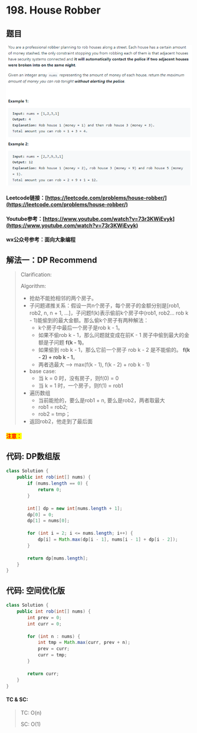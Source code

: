 # 198. House Robber

## 题目

![](<../../.gitbook/assets/image (111).png>)

#### Leetcode链接：[https://leetcode.com/problems/house-robber/](https://leetcode.com/problems/house-robber/)

#### Youtube参考：[https://www.youtube.com/watch?v=73r3KWiEvyk](https://www.youtube.com/watch?v=73r3KWiEvyk)

#### wx公众号参考：面向大象编程

## 解法一：DP Recommend

> Clarification:&#x20;
>
> Algorithm:&#x20;
>
> * 抢劫不能抢相邻的两个房子。
> * 子问题递推关系：假设一共n个房子，每个房子的金额分别是\[rob1, rob2, n, n + 1, ...]，子问题f(k)表示偷前k个房子中(rob1, rob2... rob k - 1)能偷到的最大金额。那么偷k个房子有两种解法：
>   * k个房子中最后一个房子是rob k - 1。
>   * 如果不偷rob k - 1，那么问题就变成在前K - 1 房子中偷到最大的金额是子问题 **f(k - 1)**。
>   * 如果偷到 rob k - 1，那么它前一个房子 rob k - 2 是不能偷的。 **f(k - 2) + rob k - 1**。
>   * 两者选最大 --> max(f(k - 1), f(k - 2) + rob k - 1)
> * base case:&#x20;
>   * 当 k = 0 时，没有房子，则f(0) = 0
>   * 当 k = 1 时，一个房子，则f(1) = rob1
> * 遍历数组
>   * 当前能抢的，要么是rob1 + n, 要么是rob2，两者取最大
>   * rob1 = rob2;
>   * rob2 = tmp；&#x20;
> * 返回rob2，他走到了最后面

#### <mark style="color:red;">注意：</mark>

## 代码: DP数组版

```java
class Solution {
    public int rob(int[] nums) {
        if (nums.length == 0) {
            return 0;
        }
        
        int[] dp = new int[nums.length + 1];
        dp[0] = 0;
        dp[1] = nums[0];
        
        for (int i = 2; i <= nums.length; i++) {
            dp[i] = Math.max(dp[i - 1], nums[i - 1] + dp[i - 2]);
        }
        
        return dp[nums.length];
    }
}
```

## 代码: 空间优化版

```java
class Solution {
    public int rob(int[] nums) {
        int prev = 0;
        int curr = 0;
        
        for (int n : nums) {
            int tmp = Math.max(curr, prev + n);
            prev = curr;
            curr = tmp;
        }
        
        return curr;
    }
}
```

#### TC & SC:&#x20;

> TC: O(n)
>
> SC: O(1)
